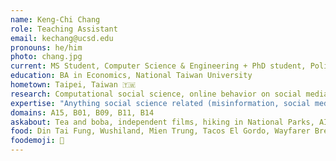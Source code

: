 ```yaml
---
name: Keng-Chi Chang
role: Teaching Assistant
email: kechang@ucsd.edu
pronouns: he/him
photo: chang.jpg
current: MS Student, Computer Science & Engineering + PhD student, Political Science (Computational Social Science)
education: BA in Economics, National Taiwan University
hometown: Taipei, Taiwan 🇹🇼
research: Computational social science, online behavior on social media, multimodal content moderation (<a href="https://kengchichang.com/">my website</a>])
expertise: "Anything social science related (misinformation, social media, ethics, spatial, finance, health), R, social data collection, data visualization, causal inference, NLP, time series, spatial data, generative AI"
domains: A15, B01, B09, B11, B14
askabout: Tea and boba, independent films, hiking in National Parks, AI and society
food: Din Tai Fung, Wushiland, Mien Trung, Tacos El Gordo, Wayfarer Bread & Pastry
foodemoji: 🍱
---
```

